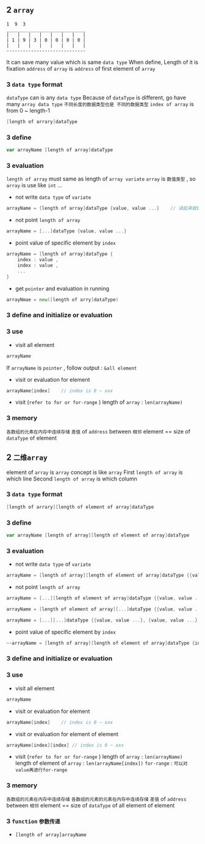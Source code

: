 ## 2 `array`
```shell
1  9  3 
_____________________________
|   |   |   |   |   |   |   |
| 1 | 9 | 3 | 0 | 0 | 0 | 0 |
|   |   |   |   |   |   |   |
-----------------------------
```
It can save many value which is same `data type` 
When define, Length of it is fixation
`address` of `array` is `address` of first element of `array` 


### 3  `data type` format
`dataType` can is any `data type` 
Because of `dataType` is different, go have many `array data type` 
`不同长度的数据类型也是 不同的数据类型` 
`index of array` is from 0 ~ length-1
```go
[length of arrary]dataType
```


### 3  define
```go
var arrayName [length of array]dataType	
```


### 3  evaluation
`length of array` must same as length of `array variate`
`array` is `数值类型` , so `array` is use like `int` ...

* not write `data type` of `variate` 
```go
arrayName = [length of array]dataType {value, value ...}	// 读起来就像： 多少个 dataType 值分别是
```

* not point `length of array` 
```go
arrayName = [...]dataType {value, value ...}
```

* point value of specific element by `index` 
```go
arrayName = [length of array]dataType {
	index : value ,
	index : value ,
	...
}
```

* get `pointer` and evaluation in running
```go
arrayNmae = new([length of arry]dataType)
```



### 3  define and    initialize or evaluation


### 3  use

* visit all element
```go
arrayName
```
If `arrayName` is `pointer` , follow output : `&all element` 

* visit or evaluation for element
```go
arrayName[index]	// index is 0 ~ xxx
```

* visit (`refer to for or for-range` )
length of `array` : `len(arrayName)` 

### 3  memory
`各数组的元素在内存中连续存储` 
`差值` of `address` between `相邻` element   ==   size of `dataType` of element







## 2 `二维array` 
element of `array` is `array` 
concept is like `array` 
First `length of array` is which line
Second `length of array` is which column

### 3  `data type` format
```go
[length of arrary][length of element of array]dataType
```


### 3  define
```go
var arrayName [length of array][length of element of array]dataType	
```

### 3  evaluation
* not write `data type` of `variate` 
```go
arrayName = [length of array][length of element of array]dataType {{value, value ...}, {value, value ...} ...}
```

* not point `length of array` 
```go
arrayName = [...][length of element of array]dataType {{value, value ...}, {value, value ...} ...}
```
```go
arrayName = [length of element of array][...]dataType {{value, value ...}, {value, value ...} ...}
```
```go
arrayName = [...][...]dataType {{value, value ...}, {value, value ...} ...}
```

* point value of specific element by `index` 
```go
~~arrayName = [length of array][length of element of array]dataType {index:{index:value, index:value ...}, index:{index:value, index:value ...} ...}~~
```


### 3  define and    initialize or evaluation


### 3  use
* visit all element
```go
arrayName
```

* visit or evaluation for element
```go
arrayName[index]	// index is 0 ~ xxx
```

* visit or evaluation for element of element
```go
arrayName[index][index]	// index is 0 ~ xxx
```

* visit (`refer to for or for-range` )
length of `array` : `len(arrayName)` 
length of element of `array` : `len(arrayName[index])` 
`for-range` : `可以对value再进行for-range` 


### 3  memory
`各数组的元素在内存中连续存储` 
`各数组的元素的元素在内存中连续存储` 
`差值` of `address` between `相邻` element   ==   size of `dataType` of all element of element


### 3  `function` `参数传递` 
* `[length of array]arrayName` 

